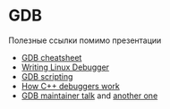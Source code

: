 # GDB

Полезные ссылки помимо презентации

* [GDB cheatsheet](https://www.cs.princeton.edu/courses/archive/fall16/cos432/hw2/gdb-refcard.pdf)
* [Writing Linux Debugger](https://blog.tartanllama.xyz/writing-a-linux-debugger-setup/)
* [GDB scripting](https://stackoverflow.com/questions/10748501/what-are-the-best-ways-to-automate-a-gdb-debugging-session)
* [How C++ debuggers work](https://www.youtube.com/watch?v=Q3Rm95Mk03c)
* [GDB maintainer talk](http://www.youtube.com/watch?v=-n9Fkq1e6sg) and [another one](https://www.youtube.com/watch?v=V1t6faOKjuQ)